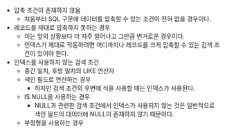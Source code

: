 - 압축 조건이 존재하지 않음
	- 처음부터 SQL 구문에 데이터를 압축할 수 있는 조건이 전혀 없을 경우이다.
- 레코드를 제대로 압축하지 못하는 경우
	- 이는 앞의 상황보다 더 자주 일어나고 그만큼 번거로운 경우이다.
	- 인덱스가 제대로 작동하려면 어디까지나 레코드를 크게 압축할 수 있는 검색 조건이 있어야 한다.
- 인덱스를 사용하지 않는 검색 조건
	- 중간 일치, 후방 일치의 LIKE 연산자
	- 색인 필드로 연산하는 경우
		- 하지만 검색 조건의 우변에 식을 사용할 때는 인덱스가 사용된다.
	- IS NULL을 사용하는 경우
		- NULL과 관련한 검색 조건에서 인덱스가 사용되지 않는 것은 일반적으로 색인 필드의 데이터에 NULL이 존재하지 않기 때문이다.
	- 부정형을 사용하는 경우